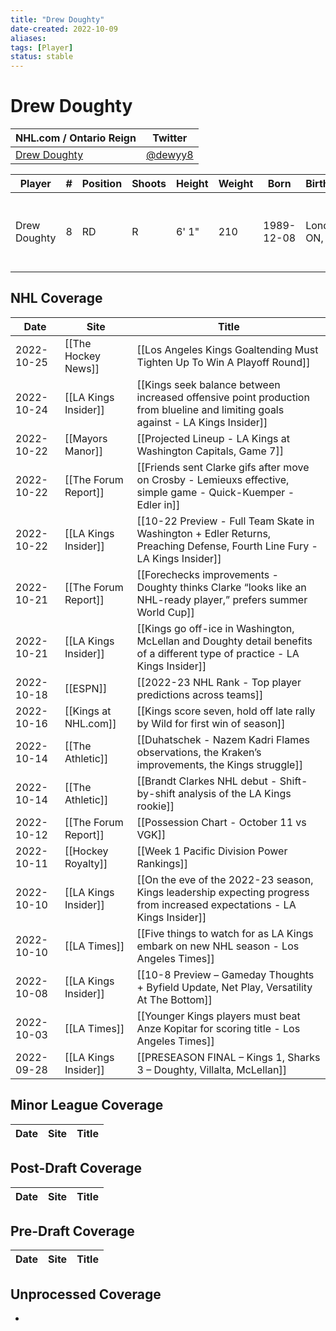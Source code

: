 ```yaml
---
title: "Drew Doughty"
date-created: 2022-10-09
aliases: 
tags: [Player]
status: stable
---
```


# Drew Doughty

NHL.com / Ontario Reign | Twitter
-|-
[Drew Doughty](https://www.nhl.com/player/drew-doughty-8474563) | [@dewyy8](https://twitter.com/dewyy8)

Player | \# | Position | Shoots | Height | Weight | Born | Birthplace | Draft 
-|-|-|-|-|-|-|-|-
Drew Doughty | 8 | RD | R | 6' 1" | 210 | 1989-12-08 | London, ON, CAN | 2008 LAK, 1st rd, 2nd pk (2nd overall)




## NHL  Coverage
| Date       | Site                 | Title                                                                                                                           |
| ---------- | -------------------- | ------------------------------------------------------------------------------------------------------------------------------- |
| 2022-10-25 | [[The Hockey News]]  | [[Los Angeles Kings Goaltending Must Tighten Up To Win A Playoff Round]]                                                        |
| 2022-10-24 | [[LA Kings Insider]] | [[Kings seek balance between increased offensive point production from blueline and limiting goals against - LA Kings Insider]] |
| 2022-10-22 | [[Mayors Manor]]     | [[Projected Lineup - LA Kings at Washington Capitals, Game 7]]                                                                  |
| 2022-10-22 | [[The Forum Report]] | [[Friends sent Clarke gifs after move on Crosby - Lemieuxs effective, simple game - Quick-Kuemper - Edler in]]                  |
| 2022-10-22 | [[LA Kings Insider]] | [[10-22 Preview - Full Team Skate in Washington + Edler Returns, Preaching Defense, Fourth Line Fury - LA Kings Insider]]       |
| 2022-10-21 | [[The Forum Report]] | [[Forechecks improvements - Doughty thinks Clarke “looks like an NHL-ready player,” prefers summer World Cup]]                  |
| 2022-10-21 | [[LA Kings Insider]] | [[Kings go off-ice in Washington, McLellan and Doughty detail benefits of a different type of practice - LA Kings Insider]]     |
| 2022-10-18 | [[ESPN]]             | [[2022-23 NHL Rank - Top player predictions across teams]]                                                                      |
| 2022-10-16 | [[Kings at NHL.com]] | [[Kings score seven, hold off late rally by Wild for first win of season]]                                                      |
| 2022-10-14 | [[The Athletic]]     | [[Duhatschek - Nazem Kadri Flames observations, the Kraken’s improvements, the Kings struggle]]                                 |
| 2022-10-14 | [[The Athletic]]     | [[Brandt Clarkes NHL debut - Shift-by-shift analysis of the LA Kings rookie]]                                                   |
| 2022-10-12 | [[The Forum Report]] | [[Possession Chart - October 11 vs VGK]]                                                                                        |
| 2022-10-11 | [[Hockey Royalty]]   | [[Week 1 Pacific Division Power Rankings]]                                                                                      |
| 2022-10-10 | [[LA Kings Insider]] | [[On the eve of the 2022-23 season, Kings leadership expecting progress from increased expectations - LA Kings Insider]]        |
| 2022-10-10 | [[LA Times]]         | [[Five things to watch for as LA Kings embark on new NHL season - Los Angeles Times]]                                           |
| 2022-10-08 | [[LA Kings Insider]] | [[10-8 Preview – Gameday Thoughts + Byfield Update, Net Play, Versatility At The Bottom]]                                       |
| 2022-10-03 | [[LA Times]]         | [[Younger Kings players must beat Anze Kopitar for scoring title - Los Angeles Times]]                                          |
| 2022-09-28 | [[LA Kings Insider]] | [[PRESEASON FINAL – Kings 1, Sharks 3 – Doughty, Villalta, McLellan]]                                                       |


## Minor League Coverage
Date | Site |  Title
---|---|---



## Post-Draft Coverage
Date | Site |  Title
---|---|---



## Pre-Draft Coverage
Date | Site |  Title
---|---|---


## Unprocessed Coverage
- 
